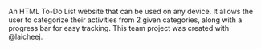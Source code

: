 An HTML To-Do List website that can be used on any device. It allows the user to categorize their activities from 2 given categories, along with a progress bar for easy tracking.
This team project was created with @laicheej.
